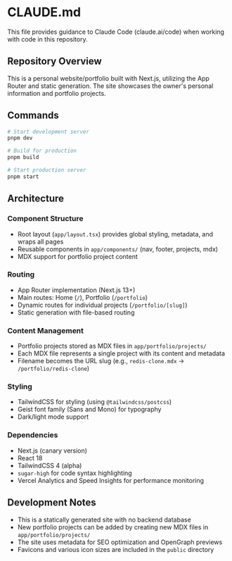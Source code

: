 # CLAUDE.md

This file provides guidance to Claude Code (claude.ai/code) when working with code in this repository.

## Repository Overview

This is a personal website/portfolio built with Next.js, utilizing the App Router and static generation. The site showcases the owner's personal information and portfolio projects.

## Commands

```bash
# Start development server
pnpm dev

# Build for production
pnpm build

# Start production server
pnpm start
```

## Architecture

### Component Structure
- Root layout (`app/layout.tsx`) provides global styling, metadata, and wraps all pages
- Reusable components in `app/components/` (nav, footer, projects, mdx)
- MDX support for portfolio project content

### Routing
- App Router implementation (Next.js 13+)
- Main routes: Home (`/`), Portfolio (`/portfolio`)
- Dynamic routes for individual projects (`/portfolio/[slug]`)
- Static generation with file-based routing

### Content Management
- Portfolio projects stored as MDX files in `app/portfolio/projects/`
- Each MDX file represents a single project with its content and metadata
- Filename becomes the URL slug (e.g., `redis-clone.mdx` → `/portfolio/redis-clone`)

### Styling
- TailwindCSS for styling (using `@tailwindcss/postcss`)
- Geist font family (Sans and Mono) for typography
- Dark/light mode support

### Dependencies
- Next.js (canary version)
- React 18
- TailwindCSS 4 (alpha)
- `sugar-high` for code syntax highlighting
- Vercel Analytics and Speed Insights for performance monitoring

## Development Notes

- This is a statically generated site with no backend database
- New portfolio projects can be added by creating new MDX files in `app/portfolio/projects/`
- The site uses metadata for SEO optimization and OpenGraph previews
- Favicons and various icon sizes are included in the `public` directory